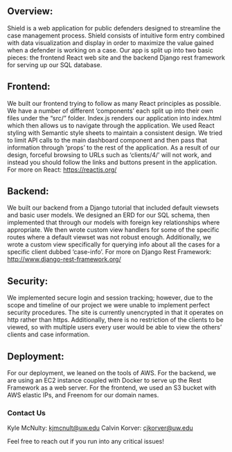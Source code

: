 ## Overview:
   Shield is a web application for public defenders designed to streamline the case management process. Shield consists of intuitive form entry combined with data visualization and display in order to maximize the value gained when a defender is working on a case. Our app is split up into two basic pieces: the frontend React web site and the backend Django rest framework for serving up our SQL database. 


## Frontend:
   We built our frontend trying to follow as many React principles as possible. We have a number of different ‘components’ each split up into their own files under the “src/” folder.  Index.js renders our application into index.html which then allows us to navigate through the application. We used React styling with Semantic style sheets to maintain a consistent design. We tried to limit API calls to the main dashboard component and then pass that information through ‘props’ to the rest of the application. As a result of our design, forceful browsing to URLs such as ‘clients/4/’ will not work, and instead you should follow the links and buttons present in the application.
For more on React: https://reactjs.org/

## Backend:
   We built our backend from a Django tutorial that included default viewsets and basic user models. We designed an ERD for our SQL schema, then implemented that through our models with foreign key relationships where appropriate. We then wrote custom view handlers for some of the specific routes where a default viewset was not robust enough. Additionally, we wrote a custom view specifically for querying info about all the cases for a specific client dubbed ‘case-info’. 
For more on Django Rest Framework: http://www.django-rest-framework.org/

## Security:
   We implemented secure login and session tracking; however, due to the scope and timeline of our project we were unable to implement perfect security procedures. The site is currently unencrypted in that it operates on http rather than https. Additionally, there is no restriction of the clients to be viewed, so with multiple users every user would be able to view the others’ clients and case information. 

## Deployment:
   For our deployment, we leaned on the tools of AWS. For the backend, we are using an EC2 instance coupled with Docker to serve up the Rest Framework as a web server. For the frontend, we used an S3 bucket with AWS elastic IPs, and Freenom for our domain names. 


### Contact Us
Kyle McNulty: kjmcnult@uw.edu
Calvin Korver: cjkorver@uw.edu

Feel free to reach out if you run into any critical issues!
